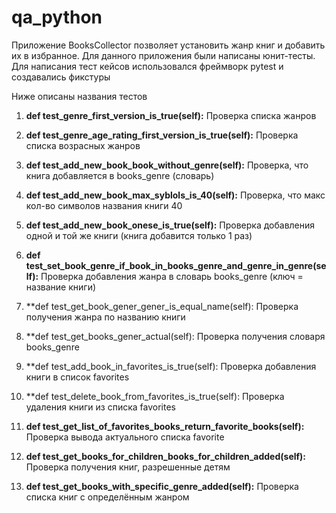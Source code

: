 # qa_python
Приложение BooksCollector позволяет установить жанр книг и добавить их в избранное. 
Для данного приложения были написаны юнит-тесты. Для написания тест кейсов использовался фреймворк pytest и создавались фикстуры

Ниже описаны названия тестов

1) **def test_genre_first_version_is_true(self):**
   Проверка списка жанров

2) **def test_genre_age_rating_first_version_is_true(self):**
   Проверка списка возрасных жанров

3) **def test_add_new_book_book_without_genre(self):**
   Проверка, что книга добавляется в books_genre (словарь)

4) **def test_add_new_book_max_syblols_is_40(self):**
   Проверка, что макс кол-во символов названия книги 40

5) **def test_add_new_book_onese_is_true(self):**
   Проверка добавления одной и той же книги (книга добавится только 1 раз)

6) **def test_set_book_genre_if_book_in_books_genre_and_genre_in_genre(self):**
   Проверка добавления жанра в словарь books_genre (ключ = название книги)

7) **def test_get_book_gener_gener_is_equal_name(self):
   Проверка получения жанра по названию книги

8) **def test_get_books_gener_actual(self):
   Проверка получения словаря books_genre

9) **def test_add_book_in_favorites_is_true(self):
   Проверка добавления книги в список favorites

10) **def test_delete_book_from_favorites_is_true(self):
   Проверка удаления книги из списка favorites

11) **def test_get_list_of_favorites_books_return_favorite_books(self):**
   Проверка вывода актуального списка favorite

12) **def test_get_books_for_children_books_for_children_added(self):**
   Проверка получения книг, разрешенные детям

13) **def test_get_books_with_specific_genre_added(self):**
   Проверка списка книг с определённым жанром
   